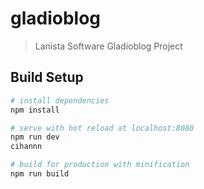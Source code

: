 # gladioblog

> Lanista Software Gladioblog Project

## Build Setup

``` bash
# install dependencies
npm install

# serve with hot reload at localhost:8080
npm run dev
cihannn

# build for production with minification
npm run build
```



